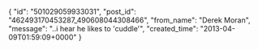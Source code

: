  {
   "id": "501029059933031",
   "post_id": "462493170453287_490608044308466",
   "from_name": "Derek Moran",
   "message": "..i hear he likes to 'cuddle'",
   "created_time": "2013-04-09T01:59:09+0000"
 }
